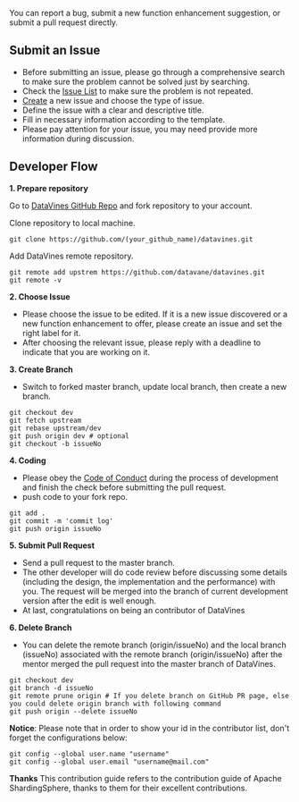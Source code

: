 You can report a bug, submit a new function enhancement suggestion, or submit a pull request directly.

## Submit an Issue

 - Before submitting an issue, please go through a comprehensive search to make sure the problem cannot be solved just by searching.
 - Check the [Issue List](https://github.com/datavane/datavines/issues) to make sure the problem is not repeated.
 - [Create](https://github.com/datavane/datavines/issues/new/choose) a new issue and choose the type of issue.
 - Define the issue with a clear and descriptive title.
 - Fill in necessary information according to the template.
 - Please pay attention for your issue, you may need provide more information during discussion.

## Developer Flow

**1. Prepare repository**

Go to [DataVines GitHub Repo]( https://github.com/datavane/datavines ) and fork repository to your account.

Clone repository to local machine.
```shell
git clone https://github.com/(your_github_name)/datavines.git
```

Add DataVines remote repository.
```shell
git remote add upstrem https://github.com/datavane/datavines.git
git remote -v
```

**2. Choose Issue**

 - Please choose the issue to be edited. If it is a new issue discovered or a new function enhancement to offer, please create an issue and set the right label for it.
 - After choosing the relevant issue, please reply with a deadline to indicate that you are working on it.

**3. Create Branch**

 - Switch to forked master branch, update local branch, then create a new branch.

```shell
git checkout dev
git fetch upstream
git rebase upstream/dev
git push origin dev # optional
git checkout -b issueNo
```

**4. Coding**

  - Please obey the [Code of Conduct](code-conduct.md) during the process of development and finish the check before submitting the pull request.
  - push code to your fork repo.

```shell
git add .
git commit -m 'commit log'
git push origin issueNo
```

**5. Submit Pull Request**

 - Send a pull request to the master branch.
 - The other developer will do code review before discussing some details (including the design, the implementation and the performance) with you. The request will be merged into the branch of current development version after the edit is well enough.
 - At last, congratulations on being an contributor of DataVines

**6. Delete Branch**

 - You can delete the remote branch (origin/issueNo) and the local branch (issueNo) associated with the remote branch (origin/issueNo) after the mentor merged the pull request into the master branch of DataVines.
 
```shell
git checkout dev
git branch -d issueNo
git remote prune origin # If you delete branch on GitHub PR page, else you could delete origin branch with following command
git push origin --delete issueNo
```
**Notice**:  Please note that in order to show your id in the contributor list, don't forget the configurations below:

```shell
git config --global user.name "username"
git config --global user.email "username@mail.com"
```

**Thanks**
This contribution guide refers to the contribution guide of Apache ShardingSphere, thanks to them for their excellent contributions.

